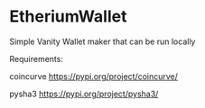 # EtheriumWallet
Simple Vanity Wallet maker that can be run locally 

Requirements:

coincurve
https://pypi.org/project/coincurve/

pysha3
https://pypi.org/project/pysha3/
